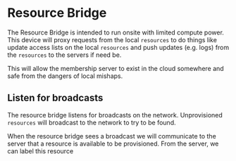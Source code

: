 # Resource Bridge

The Resource Bridge is intended to run onsite with limited compute power.
This device will proxy requests from the local `resources` to do things like update access lists on the local `resources` and push updates (e.g. logs) from the `resources` to the servers if need be.

This will allow the membership server to exist in the cloud somewhere and safe from the dangers of local mishaps.

## Listen for broadcasts

The resource bridge listens for broadcasts on the network.
Unprovisioned `resources` will broadcast to the network to try to be found.

When the resource bridge sees a broadcast we will communicate to the server that a resource is available to be provisioned.
From the server, we can label this resource
